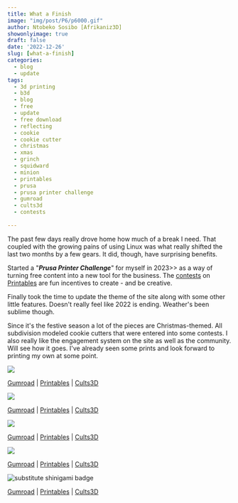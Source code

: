 ```yaml
---
title: What a Finish
image: "img/post/P6/p6000.gif"
author: Ntobeko Sosibo [Afrikaniz3D]
showonlyimage: true
draft: false
date: '2022-12-26'
slug: [what-a-finish]
categories:
  - blog
  - update
tags:
  - 3d printing
  - b3d
  - blog
  - free
  - update
  - free download
  - reflecting
  - cookie
  - cookie cutter
  - christmas
  - xmas
  - grinch
  - squidward
  - minion
  - printables
  - prusa
  - prusa printer challenge
  - gumroad
  - cults3d
  - contests
  
---
```


[][1]

The past few days really drove home how much of a break I need. That coupled with the growing pains of using Linux was what really shifted the last two months by a few gears. It did, though, have surprising benefits. 

Started a "***Prusa Printer Challenge***" for myself in 2023>> as a way of turning free content into a new tool for the business. The [contests](https://www.printables.com/contest) on [Printables](https://www.printables.com/) are fun incentives to create - and be creative.

Finally took the time to update the theme of the site along with some other little features. Doesn't really feel like 2022 is ending. Weather's been sublime though. 

[][4]

Since it's the festive season a lot of the pieces are Christmas-themed. All subdivision modeled cookie cutters that were entered into some contests. I also really like the engagement system on the site as well as the community. Will see how it goes. I've already seen some prints and look forward to printing my own at some point. 

![][5]

[Gumroad](https://afrikaniz3dza.gumroad.com/l/mydxt) | [Printables](https://www.printables.com/model/332072-christmas-grinch-cookie-cutter) | [Cults3D](https://cults3d.com/en/3d-model/home/christmas-grinch-cookie-cutter)

![][6]

[Gumroad](afrikaniz3dza.gumroad.com/l/skpoj) | [Printables](https://www.printables.com/model/334653-minion-elf-cookie-cutter) | [Cults3D](https://cults3d.com/en/3d-model/home/minion-elf-cookie-cutter)

![][7]

[Gumroad](https://afrikaniz3dza.gumroad.com/l/kttqre) | [Printables](https://www.printables.com/model/337389-handsome-santa-cookie-cutter) | [Cults3D](https://cults3d.com/en/3d-model/home/handsome-santa-cookie-cutter)

![][8]

[Gumroad](https://afrikaniz3dza.gumroad.com/l/xbtiej) | [Printables](https://www.printables.com/model/340468-pinky-elf-brain-clause-cookie-cutters) | [Cults3D](https://cults3d.com/en/3d-model/home/pinky-elf-brain-clause-cookie-cutters)

![substitute shinigami badge][9]

[Gumroad](https://afrikaniz3dza.gumroad.com/l/qiehvh) | [Printables](https://www.printables.com/model/353865-substitute-shinigami-badge-cookie-cutter) | [Cults3D](https://cults3d.com/en/3d-model/home/substitute-shinigami-badge-cookie-cutter)



[1]: /img/post/P6/p6001.jpg
[2]: /img/post/P6/p6002.jpg
[4]: /img/post/P6/p6004.jpg
[5]: /img/post/P6/p6005.jpg
[6]: /img/post/P6/p6006.jpg  
[7]: /img/post/P6/p6007.jpg
[8]: /img/post/P6/p6008.jpg
[9]: /img/post/P6/p6009.jpg
